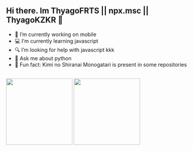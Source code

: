 ## Hi there. Im ThyagoFRTS || npx.msc || ThyagoKZKR 👋

- 🔭 I’m currently working on mobile
- 💻 I’m currently learning javascript
- 🔍 I’m looking for help with javascript kkk
- 💬 Ask me about python
- 📌 Fun fact: Kimi no Shiranai Monogatari is present in some repositories

##

<div style="align-items:center;">
  <img height="180em" src="https://github-readme-stats.vercel.app/api?username=ThyagoFRTS&show_icons=true&count_private=true&theme=omni">
  <img height="180em" src="https://github-readme-stats.vercel.app/api/top-langs/?username=ThyagoFRTS&layout=compact&theme=omni">
</div>

##


